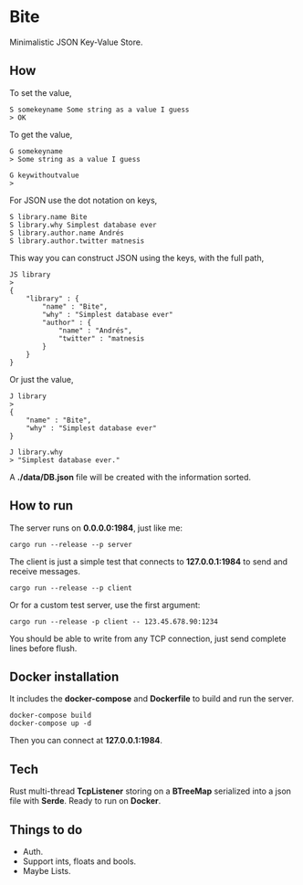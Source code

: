 # Bite

Minimalistic JSON Key-Value Store.

## How

To set the value,

    S somekeyname Some string as a value I guess
    > OK

To get the value,

    G somekeyname
    > Some string as a value I guess

    G keywithoutvalue
    >

For JSON use the dot notation on keys,

    S library.name Bite
    S library.why Simplest database ever
    S library.author.name Andrés
    S library.author.twitter matnesis

This way you can construct JSON using the keys, with the full path,

    JS library
    >
    {
        "library" : {
            "name" : "Bite",
            "why" : "Simplest database ever"
            "author" : {
                "name" : "Andrés",
                "twitter" : "matnesis
            }
        }
    }

Or just the value,

    J library
    >
    {
        "name" : "Bite",
        "why" : "Simplest database ever"
    }

    J library.why
    > "Simplest database ever."

A **./data/DB.json** file will be created with the information sorted.

## How to run

The server runs on **0.0.0.0:1984**, just like me:

    cargo run --release --p server

The client is just a simple test that connects to **127.0.0.1:1984** to send and
receive messages.

    cargo run --release --p client

Or for a custom test server, use the first argument:

    cargo run --release -p client -- 123.45.678.90:1234

You should be able to write from any TCP connection, just send complete lines
before flush.

## Docker installation

It includes the **docker-compose** and **Dockerfile** to build and run the
server.

    docker-compose build
    docker-compose up -d

Then you can connect at **127.0.0.1:1984**.

## Tech

Rust multi-thread **TcpListener** storing on a **BTreeMap** serialized into a
json file with **Serde**. Ready to run on **Docker**.

## Things to do

- Auth.
- Support ints, floats and bools.
- Maybe Lists.
